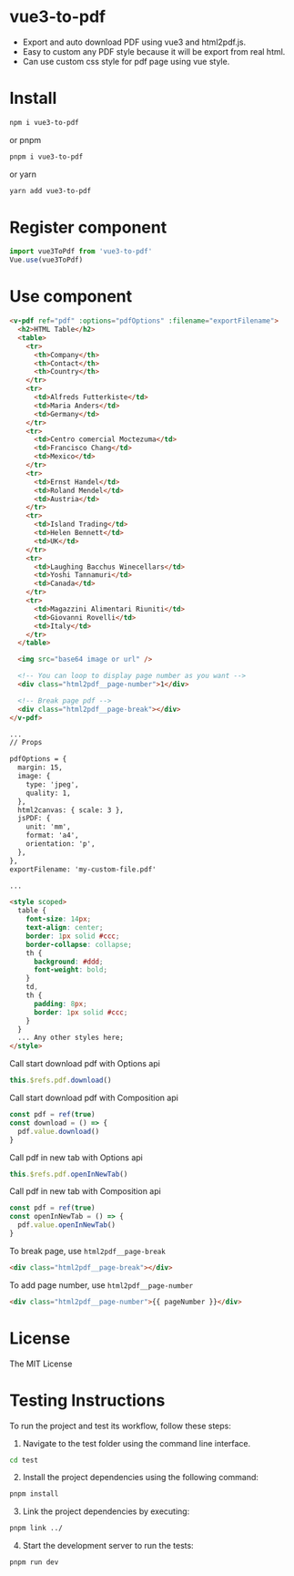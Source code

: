 # vue3-to-pdf

- Export and auto download PDF using vue3 and html2pdf.js.
- Easy to custom any PDF style because it will be export from real html.
- Can use custom css style for pdf page using vue style.

# Install

```bash
npm i vue3-to-pdf
```

or pnpm

```bash
pnpm i vue3-to-pdf
```

or yarn

```bash
yarn add vue3-to-pdf
```

# Register component

```js
import vue3ToPdf from 'vue3-to-pdf'
Vue.use(vue3ToPdf)
```

# Use component

```html
<v-pdf ref="pdf" :options="pdfOptions" :filename="exportFilename">
  <h2>HTML Table</h2>
  <table>
    <tr>
      <th>Company</th>
      <th>Contact</th>
      <th>Country</th>
    </tr>
    <tr>
      <td>Alfreds Futterkiste</td>
      <td>Maria Anders</td>
      <td>Germany</td>
    </tr>
    <tr>
      <td>Centro comercial Moctezuma</td>
      <td>Francisco Chang</td>
      <td>Mexico</td>
    </tr>
    <tr>
      <td>Ernst Handel</td>
      <td>Roland Mendel</td>
      <td>Austria</td>
    </tr>
    <tr>
      <td>Island Trading</td>
      <td>Helen Bennett</td>
      <td>UK</td>
    </tr>
    <tr>
      <td>Laughing Bacchus Winecellars</td>
      <td>Yoshi Tannamuri</td>
      <td>Canada</td>
    </tr>
    <tr>
      <td>Magazzini Alimentari Riuniti</td>
      <td>Giovanni Rovelli</td>
      <td>Italy</td>
    </tr>
  </table>

  <img src="base64 image or url" />

  <!-- You can loop to display page number as you want -->
  <div class="html2pdf__page-number">1</div>

  <!-- Break page pdf -->
  <div class="html2pdf__page-break"></div>
</v-pdf>

...
// Props

pdfOptions = {
  margin: 15,
  image: {
    type: 'jpeg',
    quality: 1,
  },
  html2canvas: { scale: 3 },
  jsPDF: {
    unit: 'mm',
    format: 'a4',
    orientation: 'p',
  },
},
exportFilename: 'my-custom-file.pdf'

...

<style scoped>
  table {
    font-size: 14px;
    text-align: center;
    border: 1px solid #ccc;
    border-collapse: collapse;
    th {
      background: #ddd;
      font-weight: bold;
    }
    td,
    th {
      padding: 8px;
      border: 1px solid #ccc;
    }
  }
  ... Any other styles here;
</style>
```

Call start download pdf with Options api

```js
this.$refs.pdf.download()
```

Call start download pdf with Composition api

```js
const pdf = ref(true)
const download = () => {
  pdf.value.download()
}
```

Call pdf in new tab with Options api

```js
this.$refs.pdf.openInNewTab()
```

Call pdf in new tab with Composition api

```js
const pdf = ref(true)
const openInNewTab = () => {
  pdf.value.openInNewTab()
}
```

To break page, use `html2pdf__page-break`

```html
<div class="html2pdf__page-break"></div>
```

To add page number, use `html2pdf__page-number`

```html
<div class="html2pdf__page-number">{{ pageNumber }}</div>
```

# License

The MIT License

# Testing Instructions

To run the project and test its workflow, follow these steps:

1. Navigate to the test folder using the command line interface.

```bash
cd test
```

2. Install the project dependencies using the following command:

```bash
pnpm install
```

3. Link the project dependencies by executing:

```bash
pnpm link ../
```

4. Start the development server to run the tests:

```bash
pnpm run dev
```
